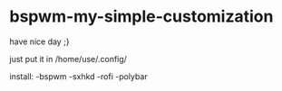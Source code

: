 # bspwm-my-simple-customization

have nice day ;}

just put it in /home/use/.config/

install:
-bspwm
-sxhkd
-rofi
-polybar
